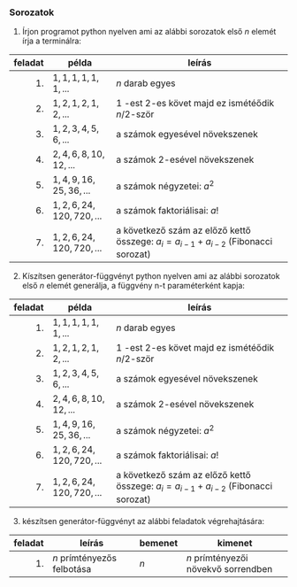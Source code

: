 ### Sorozatok

1. Írjon programot python nyelven ami az alábbi sorozatok első $n$ elemét írja a terminálra:

|feladat|példa|leírás|
|---:|---|---|
|1.|$1, 1, 1, 1, 1, 1, ...$|$n$ darab egyes|
|2.|$1, 2, 1, 2, 1, 2, ...$|$1$ -est $2$-es követ majd ez ismétéődik $n/2$-ször|
|3.|$1, 2, 3, 4, 5, 6, ...$|a számok egyesével növekszenek|
|4.|$2, 4, 6, 8, 10, 12, ...$|a számok $2$-esével növekszenek|
|5.|$1, 4, 9, 16, 25, 36, ...$|a számok négyzetei: $a^2$|
|6.|$1, 2, 6, 24, 120, 720, ...$|a számok faktoriálisai: $a!$|
|7.|$1, 2, 6, 24, 120, 720, ...$|a következő szám az előző kettő összege: $a_i=a_{i-1}+a_{i-2}$ (Fibonacci sorozat)|

2. Kíszítsen generátor-függvényt python nyelven ami az alábbi sorozatok első $n$ elemét generálja, a függvény n-t paraméterként kapja:

|feladat|példa|leírás|
|---:|---|---|
|1.|$1, 1, 1, 1, 1, 1, ...$|$n$ darab egyes|
|2.|$1, 2, 1, 2, 1, 2, ...$|$1$ -est $2$-es követ majd ez ismétéődik $n/2$-ször|
|3.|$1, 2, 3, 4, 5, 6, ...$|a számok egyesével növekszenek|
|4.|$2, 4, 6, 8, 10, 12, ...$|a számok $2$-esével növekszenek|
|5.|$1, 4, 9, 16, 25, 36, ...$|a számok négyzetei: $a^2$|
|6.|$1, 2, 6, 24, 120, 720, ...$|a számok faktoriálisai: $a!$|
|7.|$1, 2, 6, 24, 120, 720, ...$|a következő szám az előző kettő összege: $a_i=a_{i-1}+a_{i-2}$ (Fibonacci sorozat)|

3. készítsen generátor-függvényt az alábbi feladatok végrehajtására:

|feladat|leírás|bemenet|kimenet|
|---:|---|---|---|
|1.|$n$ prímtényezős felbotása|$n$|$n$ prímtényezői növekvő sorrendben|
